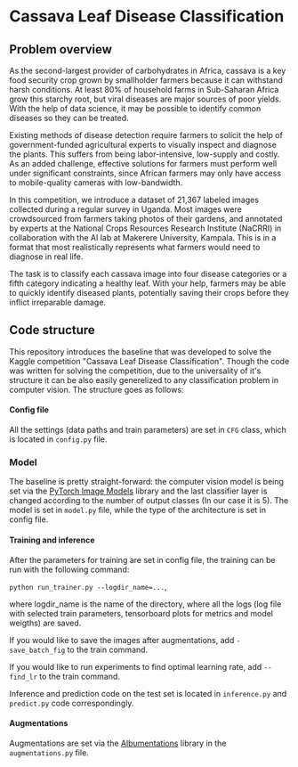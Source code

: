 # Cassava Leaf Disease Classification

## Problem overview
As the second-largest provider of carbohydrates in Africa, cassava is a key food security crop grown by smallholder farmers because it can withstand harsh conditions. At least 80% of household farms in Sub-Saharan Africa grow this starchy root, but viral diseases are major sources of poor yields. With the help of data science, it may be possible to identify common diseases so they can be treated.

Existing methods of disease detection require farmers to solicit the help of government-funded agricultural experts to visually inspect and diagnose the plants. This suffers from being labor-intensive, low-supply and costly. As an added challenge, effective solutions for farmers must perform well under significant constraints, since African farmers may only have access to mobile-quality cameras with low-bandwidth.

In this competition, we introduce a dataset of 21,367 labeled images collected during a regular survey in Uganda. Most images were crowdsourced from farmers taking photos of their gardens, and annotated by experts at the National Crops Resources Research Institute (NaCRRI) in collaboration with the AI lab at Makerere University, Kampala. This is in a format that most realistically represents what farmers would need to diagnose in real life.

The task is to classify each cassava image into four disease categories or a fifth category indicating a healthy leaf. With your help, farmers may be able to quickly identify diseased plants, potentially saving their crops before they inflict irreparable damage.

## Code structure
This repository introduces the baseline that was developed to solve the Kaggle competition
"Cassava Leaf Disease Classification". Though the code was written for solving the competition, due to the universality
of it's structure it can be also easily generelized to any classification problem in computer vision.
The structure goes as follows:

#### Config file
All the settings (data paths and train parameters) are set in `CFG` class, which is located in `config.py` file.

### Model
The baseline is pretty straight-forward: the computer vision model is being
set via the [PyTorch Image Models](https://pypi.org/project/timm/) library and the last classifier layer is changed according to the
number of output classes (In our case it is 5). The model is set in `model.py` file, while the type of the
architecture is set in config file.

#### Training and inference
After the parameters for training are set in config file,
the training can be run with the following command:

```python run_trainer.py --logdir_name=...```,

where logdir_name is the name of the directory, where all the logs (log file with selected train parameters,
tensorboard plots for metrics and model weigths) are saved.

If you would like to save the images after augmentations, add `-save_batch_fig` to the train command.

If you would like to run experiments to find optimal learning rate, add `--find_lr` to the train command.

Inference and prediction code on the test set is located in `inference.py` and `predict.py` code correspondingly.

#### Augmentations
Augmentations are set via the [Albumentations](https://albumentations.ai/) library in the `augmentations.py` file.
